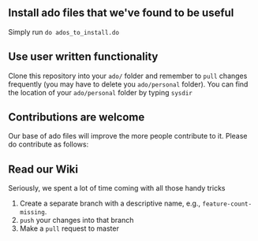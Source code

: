 ## Install ado files that we've found to be useful

Simply run
`do ados_to_install.do`

## Use user written functionality

Clone this repository into your `ado/` folder and remember to `pull` changes frequently (you may have to delete you `ado/personal` folder).
You can find the location of your `ado/personal` folder by typing `sysdir`

## Contributions are welcome
Our base of ado files will improve the more people contribute to it. Please do contribute as follows:

## Read our Wiki
Seriously, we spent a lot of time coming with all those handy tricks

1. Create a separate branch with a descriptive name, e.g., `feature-count-missing`. 
2. `push` your changes into that branch
3. Make a `pull` request to master
